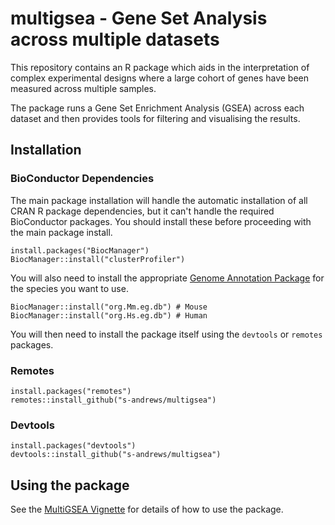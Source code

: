 # multigsea - Gene Set Analysis across multiple datasets

This repository contains an R package which aids in the interpretation of complex experimental designs where a large cohort of genes have been measured across multiple samples.

The package runs a Gene Set Enrichment Analysis (GSEA) across each dataset and then provides tools for filtering and visualising the results.

## Installation

### BioConductor Dependencies
The main package installation will handle the automatic installation of all CRAN R package dependencies, but it can't handle the required BioConductor packages.  You should install these before proceeding with the main package install.

```
install.packages("BiocManager")
BiocManager::install("clusterProfiler")
```

You will also need to install the appropriate [Genome Annotation Package](https://bioconductor.org/packages/release/BiocViews.html#___OrgDb) for the species you want to use.

```
BiocManager::install("org.Mm.eg.db") # Mouse
BiocManager::install("org.Hs.eg.db") # Human
```


You will then need to install the package itself using the `devtools` or `remotes` packages.

### Remotes
```
install.packages("remotes")
remotes::install_github("s-andrews/multigsea")
```

### Devtools
```
install.packages("devtools")
devtools::install_github("s-andrews/multigsea")
```

## Using the package
See the [MultiGSEA Vignette](https://html-preview.github.io/?url=https://github.com/s-andrews/multigsea/raw/refs/heads/main/inst/doc/multi_gsea.html) for details of how to use the package.


